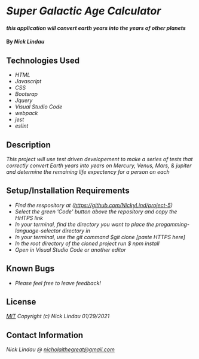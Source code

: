 # _Super Galactic Age Calculator_

#### _this application will convert earth years into the years of other planets_

#### By _**Nick Lindau**_

## Technologies Used

* _HTML_
* _Javascript_
* _CSS_
* _Bootsrap_
* _Jquery_
* _Visual Studio Code_
* _webpack_
* _jest_
* _eslint_

## Description

_This project will use test driven developement to make a series of tests that correctly convert Earth years into years on Mercury, Venus, Mars, & jupiter and determine the remaining life expectency for a person on each_

## Setup/Installation Requirements

* _Find the respository at (https://github.com/NickyLind/project-5)_
* _Select the green 'Code' button above the repository and copy the HHTPS link_
* _In your terminal, find the directory you want to place the progamming-language-selector directory in_
* _In your terminal, use the git command $git clone [paste HTTPS here]_
* _In the root directory of the cloned project run $ npm install_
* _Open in Visual Studio Code or another editor_



## Known Bugs

* _Please feel free to leave feedback!_


## License

_[MIT](https://choosealicense.com/licenses/mit/)_
 _Copyright (c) Nick Lindau 01/29/2021_

## Contact Information

_Nick Lindau @ <nicholaithegreat@gmail.com>_
